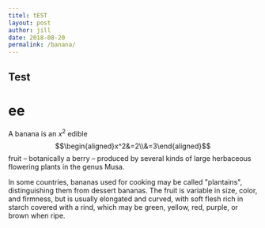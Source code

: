 ```yaml
---
titel: tEST
layout: post
author: jill
date: 2018-08-20
permalink: /banana/
---
```

## Test
# ee
A banana is an $x^2$ edible 
  $$\begin{aligned}x^2&=2\\&=3\end{aligned}$$ 
  fruit – botanically a berry – produced by several
kinds of large herbaceous flowering plants in the genus Musa.

In some countries, bananas used for cooking may be called "plantains",
distinguishing them from dessert bananas. The fruit is variable in size,
color, and firmness, but is usually elongated and curved, with soft
flesh rich in starch covered with a rind, which may be green, yellow,
red, purple, or brown when ripe.
